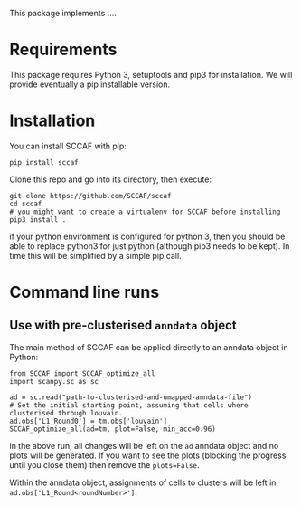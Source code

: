 This package implements ....

# Requirements

This package requires Python 3, setuptools and pip3 for installation.
We will provide eventually a pip installable version.

# Installation

You can install SCCAF with pip:

```
pip install sccaf
```

Clone this repo and go into its directory, then execute:

```
git clone https://github.com/SCCAF/sccaf
cd sccaf
# you might want to create a virtualenv for SCCAF before installing
pip3 install .
```

if your python environment is configured for python 3, then you should be able to replace python3 for just python (although pip3 needs to be kept). In time this will be simplified by a simple pip call.

# Command line runs

## Use with pre-clusterised `anndata` object

The main method of SCCAF can be applied directly to an anndata object in Python:

```
from SCCAF import SCCAF_optimize_all
import scanpy.sc as sc

ad = sc.read("path-to-clusterised-and-umapped-anndata-file")
# Set the initial starting point, assuming that cells where clusterised through louvain.
ad.obs['L1_Round0'] = tm.obs['louvain']
SCCAF_optimize_all(ad=tm, plot=False, min_acc=0.96)
```

in the above run, all changes will be left on the `ad` anndata object and no plots
will be generated. If you want to see the plots (blocking the progress until you close them)
then remove the `plots=False`.

Within the anndata object, assignments of cells to clusters will be left in `ad.obs['L1_Round<roundNumber>']`.